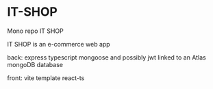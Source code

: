 # IT-SHOP

Mono repo IT SHOP

IT SHOP is an e-commerce web app 

back:
express typescript mongoose and possibly jwt linked to an Atlas mongoDB database

front:
vite template react-ts


